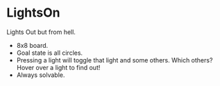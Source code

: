 # LightsOn

Lights Out but from hell.

- 8x8 board.
- Goal state is all circles.
- Pressing a light will toggle that light and some others. Which others? Hover over a light to find out!
- Always solvable.


